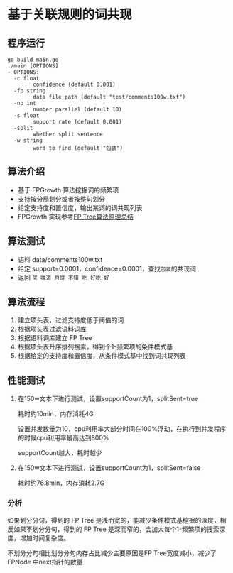 # 基于关联规则的词共现

## 程序运行	

```
go build main.go
./main [OPTIONS]
- OPTIONS:
  -c float
        confidence (default 0.001)
  -fp string
        data file path (default "test/comments100w.txt")
  -np int
        number parallel (default 10)
  -s float
        support rate (default 0.001)
  -split
        whether split sentence
  -w string
        word to find (default "包装")
```

## 算法介绍

- 基于 FPGrowth 算法挖掘词的频繁项
- 支持按分局划分或者按整句划分
- 给定支持度和置信度，输出某词的词共现列表
- FPGrowth 实现参考[FP Tree算法原理总结](https://www.cnblogs.com/pinard/p/6307064.html)

## 算法测试

- 语料 data/comments100w.txt
- 给定 support=0.0001，confidence=0.0001，查找`包装`的共现词
- 返回 `买 味道 月饼 不错 吃 好吃 好`

## 算法流程

1. 建立项头表，过滤支持度低于阈值的词
2. 根据项头表过滤语料词库
3. 根据语料词库建立 FP Tree
4. 根据项头表升序排列搜索，得到个1-频繁项的条件模式基
5. 根据给定的支持度和置信度，从条件模式基中找到词共现列表

## 性能测试

1. 在150w文本下进行测试，设置supportCount为1，splitSent=true

   耗时约10min，内存消耗4G

   设置并发数量为10，cpu利用率大部分时间在100%浮动，在执行到并发程序的时候cpu利用率最高达到800%

   supportCount越大，耗时越少

2. 在150w文本下进行测试，设置supportCount为1，splitSent=false

   耗时约76.8min，内存消耗2.7G

### 分析

如果划分分句，得到的 FP Tree 是浅而宽的，能减少条件模式基挖掘的深度，相反如果不划分分句，得到的 FP Tree 是深而窄的，会加大每个1-频繁项的搜索深度，增加时间复杂度。

不划分分句相比划分分句内存占比减少主要原因是FP Tree宽度减小，减少了FPNode 中next指针的数量